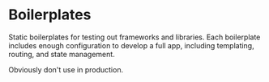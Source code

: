Boilerplates
============

Static boilerplates for testing out frameworks and libraries. Each boilerplate includes enough configuration to develop a full app, including templating, routing, and state management.

Obviously don't use in production.
